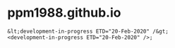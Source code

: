 # ppm1988.github.io
```
&lt;development-in-progress ETD="20-Feb-2020" /&gt;
<development-in-progress ETD="20-Feb-2020" />;
```  
